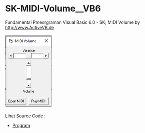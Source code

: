 # SK-MIDI-Volume__VB6
Fundamental Pmeorgraman Visual Basic 6.0 - SK; MIDI Volume by http://www.ActiveVB.de<br><br>
<img src="https://github.com/RizkyKhapidsyah/SK-MIDI-Volume__VB6/blob/main/result/001.PNG"><br><br>
Lihat Source Code : <br>
- <a href="https://github.com/RizkyKhapidsyah/SK-MIDI-Volume__VB6/blob/main/Form1.frm">Program</a>
